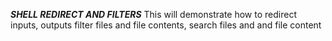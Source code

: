 ***SHELL REDIRECT AND FILTERS***
This will demonstrate how to redirect inputs, outputs
filter files and file contents, search files and and file content